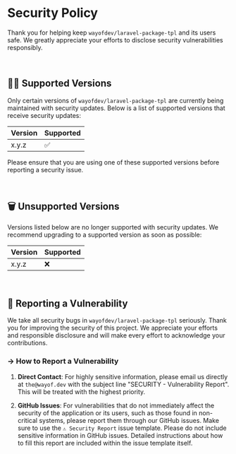 # Security Policy

Thank you for helping keep `wayofdev/laravel-package-tpl` and its users safe. We greatly appreciate your efforts to disclose security vulnerabilities responsibly.

<br>

## 🙋‍♂️ Supported Versions

Only certain versions of `wayofdev/laravel-package-tpl` are currently being maintained with security updates. Below is a list of supported versions that receive security updates:

| Version | Supported          |
|---------|--------------------|
| x.y.z   | :white_check_mark: |

Please ensure that you are using one of these supported versions before reporting a security issue.

<br>

## 🗑️ Unsupported Versions

Versions listed below are no longer supported with security updates. We recommend upgrading to a supported version as soon as possible:

| Version | Supported |
|---------|-----------|
| x.y.z   | :x:       |

<br>

## 🚨 Reporting a Vulnerability

We take all security bugs in `wayofdev/laravel-package-tpl` seriously. Thank you for improving the security of this project. We appreciate your efforts and responsible disclosure and will make every effort to acknowledge your contributions.

### → How to Report a Vulnerability

1. **Direct Contact**: For highly sensitive information, please email us directly at `the@wayof.dev` with the subject line "SECURITY - Vulnerability Report". This will be treated with the highest priority.

2. **GitHub Issues**: For vulnerabilities that do not immediately affect the security of the application or its users, such as those found in non-critical systems, please report them through our GitHub issues. Make sure to use the `⚠️ Security Report` issue template. Please do not include sensitive information in GitHub issues. Detailed instructions about how to fill this report are included within the issue template itself.

<br>
